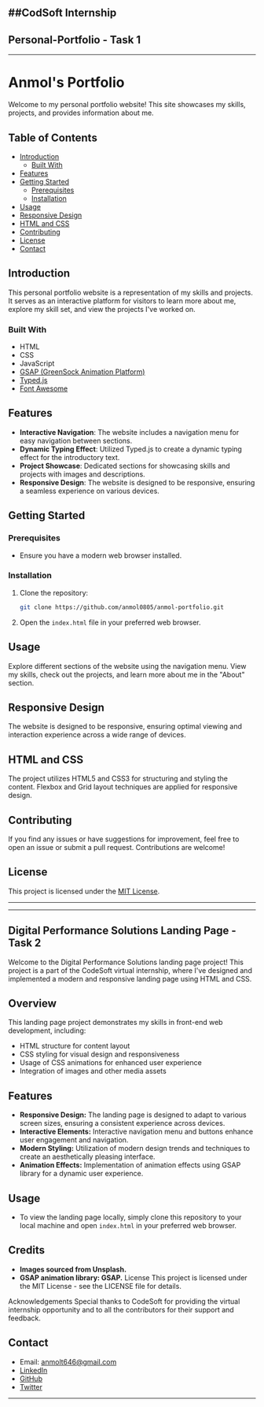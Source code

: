 ##CodSoft Internship
---
## Personal-Portfolio - Task 1
---
# Anmol's Portfolio

Welcome to my personal portfolio website! This site showcases my skills, projects, and provides information about me.

## Table of Contents

- [Introduction](#introduction)
  - [Built With](#built-with)
- [Features](#features)
- [Getting Started](#getting-started)
  - [Prerequisites](#prerequisites)
  - [Installation](#installation)
- [Usage](#usage)
- [Responsive Design](#responsive-design)
- [HTML and CSS](#html-and-css)
- [Contributing](#contributing)
- [License](#license)
- [Contact](#contact)

## Introduction

This personal portfolio website is a representation of my skills and projects. It serves as an interactive platform for visitors to learn more about me, explore my skill set, and view the projects I've worked on.

### Built With

- HTML
- CSS
- JavaScript
- [GSAP (GreenSock Animation Platform)](https://greensock.com/gsap/)
- [Typed.js](https://github.com/mattboldt/typed.js/)
- [Font Awesome](https://fontawesome.com/)

## Features

- **Interactive Navigation**: The website includes a navigation menu for easy navigation between sections.
- **Dynamic Typing Effect**: Utilized Typed.js to create a dynamic typing effect for the introductory text.
- **Project Showcase**: Dedicated sections for showcasing skills and projects with images and descriptions.
- **Responsive Design**: The website is designed to be responsive, ensuring a seamless experience on various devices.

## Getting Started

### Prerequisites

- Ensure you have a modern web browser installed.

### Installation

1. Clone the repository:
   ```sh
   git clone https://github.com/anmol0805/anmol-portfolio.git
   ```

2. Open the `index.html` file in your preferred web browser.

## Usage

Explore different sections of the website using the navigation menu. View my skills, check out the projects, and learn more about me in the "About" section.

## Responsive Design

The website is designed to be responsive, ensuring optimal viewing and interaction experience across a wide range of devices.

## HTML and CSS

The project utilizes HTML5 and CSS3 for structuring and styling the content. Flexbox and Grid layout techniques are applied for responsive design.

## Contributing

If you find any issues or have suggestions for improvement, feel free to open an issue or submit a pull request. Contributions are welcome!

## License

This project is licensed under the [MIT License](LICENSE).

---------
---------
## Digital Performance Solutions Landing Page - Task 2

Welcome to the Digital Performance Solutions landing page project! This project is a part of the CodeSoft virtual internship, where I've designed and implemented a modern and responsive landing page using HTML and CSS.

## Overview

This landing page project demonstrates my skills in front-end web development, including:

- HTML structure for content layout
- CSS styling for visual design and responsiveness
- Usage of CSS animations for enhanced user experience
- Integration of images and other media assets

## Features

- **Responsive Design:** The landing page is designed to adapt to various screen sizes, ensuring a consistent experience across devices.
- **Interactive Elements:** Interactive navigation menu and buttons enhance user engagement and navigation.
- **Modern Styling:** Utilization of modern design trends and techniques to create an aesthetically pleasing interface.
- **Animation Effects:** Implementation of animation effects using GSAP library for a dynamic user experience.


## Usage

- To view the landing page locally, simply clone this repository to your local machine and open `index.html` in your preferred web browser.

## Credits
- **Images sourced from Unsplash.**
- **GSAP animation library: GSAP.**
License
This project is licensed under the MIT License - see the LICENSE file for details.

Acknowledgements
Special thanks to CodeSoft for providing the virtual internship opportunity and to all the contributors for their support and feedback.

## Contact

- Email: anmolt646@gmail.com
- [LinkedIn](https://www.linkedin.com/in/anmol646/)
- [GitHub](https://github.com/anmol0805)
- [Twitter](https://twitter.com/_thakuranmol_)

---
